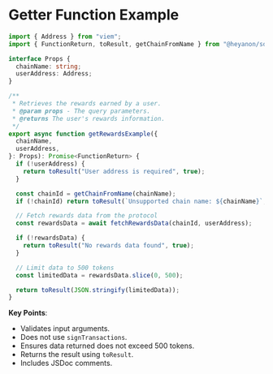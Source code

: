 # Getter Function Example

```typescript
import { Address } from "viem";
import { FunctionReturn, toResult, getChainFromName } from "@heyanon/sdk";

interface Props {
  chainName: string;
  userAddress: Address;
}

/**
 * Retrieves the rewards earned by a user.
 * @param props - The query parameters.
 * @returns The user's rewards information.
 */
export async function getRewardsExample({
  chainName,
  userAddress,
}: Props): Promise<FunctionReturn> {
  if (!userAddress) {
    return toResult("User address is required", true);
  }

  const chainId = getChainFromName(chainName);
  if (!chainId) return toResult(`Unsupported chain name: ${chainName}`, true);

  // Fetch rewards data from the protocol
  const rewardsData = await fetchRewardsData(chainId, userAddress);

  if (!rewardsData) {
    return toResult("No rewards data found", true);
  }

  // Limit data to 500 tokens
  const limitedData = rewardsData.slice(0, 500);

  return toResult(JSON.stringify(limitedData));
}
```

**Key Points**:

- Validates input arguments.
- Does not use `signTransactions`.
- Ensures data returned does not exceed 500 tokens.
- Returns the result using `toResult`.
- Includes JSDoc comments.
